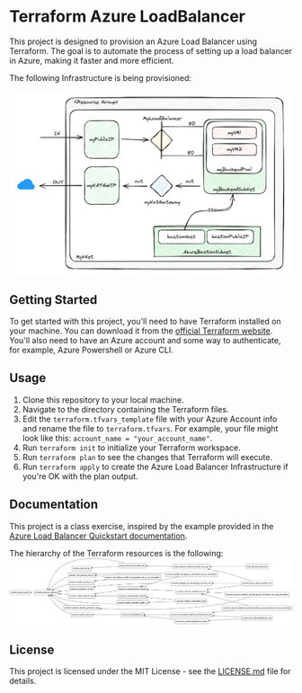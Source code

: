 # Terraform Azure LoadBalancer

This project is designed to provision an Azure Load Balancer using Terraform. The goal is to automate the process of setting up a load balancer in Azure, making it faster and more efficient.

The following Infrastructure is being provisioned:

![Infrastructure diagram](images/diagram.png)

## Getting Started

To get started with this project, you'll need to have Terraform installed on your machine. You can download it from the [official Terraform website](https://www.terraform.io/downloads.html). You'll also need to have an Azure account and some way to authenticate, for example, Azure Powershell or Azure CLI.

## Usage

1. Clone this repository to your local machine.
2. Navigate to the directory containing the Terraform files.
3. Edit the `terraform.tfvars_template` file with your Azure Account info and rename the file to `terraform.tfvars`. For example, your file might look like this: `account_name = "your_account_name"`.
4. Run `terraform init` to initialize your Terraform workspace.
5. Run `terraform plan` to see the changes that Terraform will execute.
6. Run `terraform apply` to create the Azure Load Balancer Infrastructure if you're OK with the plan output.

## Documentation

This project is a class exercise, inspired by the example provided in the [Azure Load Balancer Quickstart documentation](https://learn.microsoft.com/en-us/azure/load-balancer/quickstart-load-balancer-standard-public-powershell).

The hierarchy of the Terraform resources is the following:
![Resource hierarchy](images/graph.png)

## License

This project is licensed under the MIT License - see the [LICENSE.md](LICENSE.md) file for details.